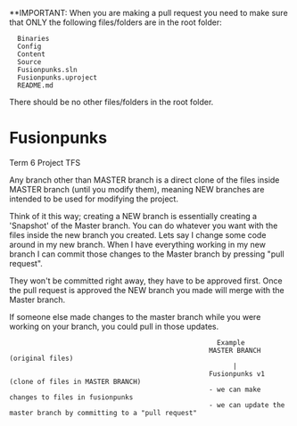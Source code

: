 **IMPORTANT: When you are making a pull request you need to make sure that ONLY the following files/folders are in the root folder:

      Binaries
      Config
      Content
      Source
      Fusionpunks.sln
      Fusionpunks.uproject
      README.md
      
There should be no other files/folders in the root folder. 

# Fusionpunks
Term 6 Project TFS

Any branch other than MASTER branch is a direct clone of the files inside MASTER branch (until you modify them),
meaning NEW branches are intended to be used for modifying the project.

Think of it this way; creating a NEW branch is essentially creating a 'Snapshot' of the Master branch. You can do whatever you want with the files inside the new branch you created. Lets say I change some code around in my new branch. When I have everything working in my new branch I can commit those changes to the Master branch by pressing "pull request". 

They won't be committed right away, they have to be approved first. Once the pull request is approved the NEW branch you made will merge with the Master branch.

If someone else made changes to the master branch while you were working on your branch, you could pull in those updates.

                                                        Example                                                           
                                                      MASTER BRANCH (original files)
                                                            |
                                                      Fusionpunks v1 (clone of files in MASTER BRANCH)
                                                      - we can make changes to files in fusionpunks
                                                      - we can update the master branch by committing to a "pull request"
